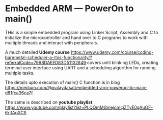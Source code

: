 # Embedded ARM — PowerOn to main()

THis is a simple embedded program using Linker Script, Assembly and C to initialize the microcontroller and hand over to C programs to work with multiple threads and interact with peripherals. 

A much detailed **Udemy course** https://www.udemy.com/course/coding-baremetal-scheduler-a-rtos-functionality/?referralCode=7998DAEED83D51132849 covers until blinking LEDs, creating terminal user interface using UART and a scheduling algorithm for running multiple tasks. 

The details upto execution of main() C function is in blog https://medium.com/@malaydasat/embedded-arm-poweron-to-main-d81fca36ca7f

The same is described on **youtube playlist** https://www.youtube.com/playlist?list=PLQQmMGmejomcjZTyE0gAuOF-6rIfAqXCS
